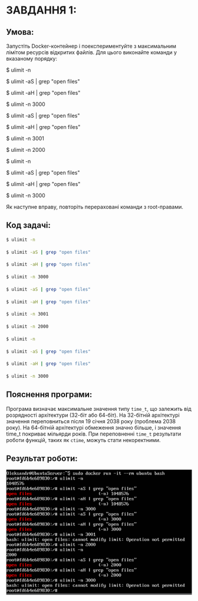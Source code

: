 # ЗАВДАННЯ 1:

## Умова:

Запустіть Docker-контейнер і поекспериментуйте з максимальним лімітом ресурсів відкритих файлів. Для цього виконайте команди у вказаному порядку:

$ ulimit -n

$ ulimit -aS | grep "open files"

$ ulimit -aH | grep "open files"

$ ulimit -n 3000

$ ulimit -aS | grep "open files"

$ ulimit -aH | grep "open files"

$ ulimit -n 3001

$ ulimit -n 2000

$ ulimit -n

$ ulimit -aS | grep "open files"

$ ulimit -aH | grep "open files"

$ ulimit -n 3000

Як наступне вправу, повторіть перераховані команди з root-правами.

## Код задачі:

```bash
$ ulimit -n

$ ulimit -aS | grep "open files"

$ ulimit -aH | grep "open files"

$ ulimit -n 3000

$ ulimit -aS | grep "open files"

$ ulimit -aH | grep "open files"

$ ulimit -n 3001

$ ulimit -n 2000

$ ulimit -n

$ ulimit -aS | grep "open files"

$ ulimit -aH | grep "open files"

$ ulimit -n 3000
```

## Пояснення програми:

Програма визначає максимальне значення типу `time_t`, що залежить від розрядності архітектури (32-біт або 64-біт). На 32-бітній архітектурі значення переповниться після 19 січня 2038 року (проблема 2038 року). На 64-бітній архітектурі обмеження значно більше, і значення time_t покриває мільярди років. При переповненні `time_t` результати роботи функцій, таких як `ctime`, можуть стати некоректними.

## Результат роботи:

![](task1.png)
